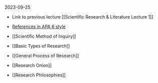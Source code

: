 2023-09-25

* Link to previous lecture [[Scientific Research & Literature Lecture 1]]

* [ References in APA 6 style ](https://www.scribbr.com/apa-style/6th-edition/archived-format/)

* [[Scientific Method of Inquiry]]

* [[Basic Types of Research]]

* [[General Process of Research]]

* [[Research Onion]]

* [[Research Philosophies]]